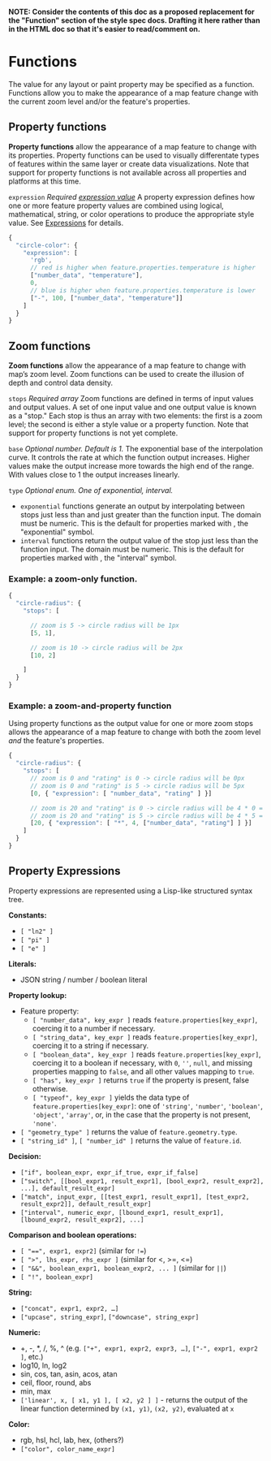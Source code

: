 **NOTE: Consider the contents of this doc as a proposed replacement for the "Function" section of the style spec docs.  Drafting it here rather than in the HTML doc so that it's easier to read/comment on.**

# Functions

The value for any layout or paint property may be specified as a function. Functions allow you to make the appearance of a map feature change with the current zoom level and/or the feature's properties.

## Property functions

<p><strong>Property functions</strong> allow the appearance of a map feature to change with its properties. Property functions can be used to visually differentate types of features within the same layer or create data visualizations. Note that support for property functions is not available across all properties and platforms at this time.</p>

`expression`
_Required [expression value](#Expressions)_
A property expression defines how one or more feature property values are combined using logical, mathematical, string, or color operations to produce the appropriate style value.  See [Expressions](#Expressions) for details.

```js
{
  "circle-color": {
    "expression": [
      'rgb',
      // red is higher when feature.properties.temperature is higher
      ["number_data", "temperature"],
      0,
      // blue is higher when feature.properties.temperature is lower
      ["-", 100, ["number_data", "temperature"]]
    ]
  }
}
```


## Zoom functions

**Zoom functions** allow the appearance of a map feature to change with map’s zoom level. Zoom functions can be used to create the illusion of depth and control data density.

`stops`
_Required array_
Zoom functions are defined in terms of input values and output values. A set of one input value and one output value is known as a "stop."  Each stop is thus an array with two elements: the first is a zoom level; the second is either a style value or a property function.  Note that support for property functions is not yet complete.

`base`
_Optional number. Default is 1._
The exponential base of the interpolation curve. It controls the rate at which the function output increases. Higher values make the output increase more towards the high end of the range. With values close to 1 the output increases linearly.

`type`
_Optional enum. One of exponential, interval._
 - `exponential` functions generate an output by interpolating between stops just less than and just greater than the function input. The domain must be numeric. This is the default for properties marked with , the "exponential" symbol.
 - `interval` functions return the output value of the stop just less than the function input. The domain must be numeric. This is the default for properties marked with , the "interval" symbol.


### Example: a zoom-only function.

```js
{
  "circle-radius": {
    "stops": [

      // zoom is 5 -> circle radius will be 1px
      [5, 1],

      // zoom is 10 -> circle radius will be 2px
      [10, 2]

    ]
  }
}
```

### Example: a zoom-and-property function

Using property functions as the output value for one or more zoom stops allows 
the appearance of a map feature to change with both the zoom level _and_ the
feature's properties.

```js
{
  "circle-radius": {
    "stops": [
      // zoom is 0 and "rating" is 0 -> circle radius will be 0px
      // zoom is 0 and "rating" is 5 -> circle radius will be 5px
      [0, { "expression": [ "number_data", "rating" ] }]

      // zoom is 20 and "rating" is 0 -> circle radius will be 4 * 0 = 0px
      // zoom is 20 and "rating" is 5 -> circle radius will be 4 * 5 = 20px
      [20, { "expression": [ "*", 4, ["number_data", "rating"] ] }]
    ]
  }
}
```


## Property Expressions

Property expressions are represented using a Lisp-like structured syntax tree.

**Constants:**
- `[ "ln2" ]`
- `[ "pi" ]`
- `[ "e" ]`

**Literals:**
- JSON string / number / boolean literal

**Property lookup:**
- Feature property:
  - `[ "number_data", key_expr ]` reads `feature.properties[key_expr]`, coercing it to a number if necessary.
  - `[ "string_data", key_expr ]` reads `feature.properties[key_expr]`, coercing it to a string if necessary.
  - `[ "boolean_data", key_expr ]` reads `feature.properties[key_expr]`, coercing it to a boolean if necessary, with `0`, `''`, `null`, and missing properties mapping to `false`, and all other values mapping to `true`.
  - `[ "has", key_expr ]` returns `true` if the property is present, false otherwise.
  - `[ "typeof", key_expr ]` yields the data type of `feature.properties[key_expr]`: one of `'string'`, `'number'`, `'boolean'`, `'object'`, `'array'`, or, in the case that the property is not present, `'none'`.
- `[ "geometry_type" ]` returns the value of `feature.geometry.type`.
- `[ "string_id" ]`, `[ "number_id" ]` returns the value of `feature.id`.

**Decision:**
- `["if", boolean_expr, expr_if_true, expr_if_false]` 
- `["switch", [[bool_expr1, result_expr1], [bool_expr2, result_expr2], ...], default_result_expr]`
- `["match", input_expr, [[test_expr1, result_expr1], [test_expr2, result_expr2]], default_result_expr]`
- `["interval", numeric_expr, [lbound_expr1, result_expr1], [lbound_expr2, result_expr2], ...]`

**Comparison and boolean operations:**
- `[ "==", expr1, expr2]` (similar for `!=`)
- `[ ">", lhs_expr, rhs_expr ]` (similar for <, >=, <=)
- `[ "&&", boolean_expr1, boolean_expr2, ... ]` (similar for `||`)
- `[ "!", boolean_expr]`

**String:**
- `["concat", expr1, expr2, …]`
- `["upcase", string_expr]`, `["downcase", string_expr]`

**Numeric:**
- +, -, \*, /, %, ^ (e.g. `["+", expr1, expr2, expr3, …]`, `["-", expr1, expr2 ]`, etc.)
- log10, ln, log2
- sin, cos, tan, asin, acos, atan
- ceil, floor, round, abs
- min, max
- `['linear', x, [ x1, y1 ], [ x2, y2 ] ]` - returns the output of the linear function determined by `(x1, y1)`, `(x2, y2)`, evaluated at `x`

**Color:**
- rgb, hsl, hcl, lab, hex, (others?)
- `["color", color_name_expr]`

